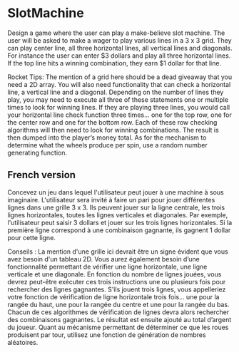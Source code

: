 # SlotMachine

Design a game where the user can play a make-believe slot machine. The user will be asked to make a wager to play various lines in a 3 x 3 grid. They can play center line, all three horizontal lines, all vertical lines and diagonals.
For instance the user can enter $3 dollars and play all three horizontal lines. If the top line hits a winning combination, they earn $1 dollar for that line.

Rocket Tips: The mention of a grid here should be a dead giveaway that you need a 2D array. You will also need functionality that can check a horizontal line, a vertical line and a diagonal. Depending on the number of lines they play, you may need to execute all three of these statements one or multiple times to look for winning lines. If they are playing three lines, you would call your horizontal line check function three times... one for the top row, one for the center row and one for the bottom row. Each of these row checking algorithms will then need to look for winning combinations. The result is then dumped into the player’s money total. As for the mechanism to determine what the wheels produce per spin, use a random number generating function.


## French version 

Concevez un jeu dans lequel l'utilisateur peut jouer à une machine à sous imaginaire. L'utilisateur sera invité à faire un pari pour jouer différentes lignes dans une grille 3 x 3. Ils peuvent jouer sur la ligne centrale, les trois lignes horizontales, toutes les lignes verticales et diagonales.
Par exemple, l'utilisateur peut saisir 3 dollars et jouer sur les trois lignes horizontales. Si la première ligne correspond à une combinaison gagnante, ils gagnent 1 dollar pour cette ligne.

Conseils : La mention d'une grille ici devrait être un signe évident que vous avez besoin d'un tableau 2D. Vous aurez également besoin d’une fonctionnalité permettant de vérifier une ligne horizontale, une ligne verticale et une diagonale. En fonction du nombre de lignes jouées, vous devrez peut-être exécuter ces trois instructions une ou plusieurs fois pour rechercher des lignes gagnantes. S'ils jouent trois lignes, vous appelleriez votre fonction de vérification de ligne horizontale trois fois... une pour la rangée du haut, une pour la rangée du centre et une pour la rangée du bas. Chacun de ces algorithmes de vérification de lignes devra alors rechercher des combinaisons gagnantes. Le résultat est ensuite ajouté au total d’argent du joueur. Quant au mécanisme permettant de déterminer ce que les roues produisent par tour, utilisez une fonction de génération de nombres aléatoires.